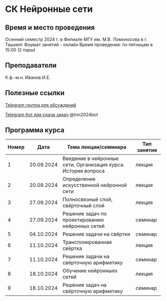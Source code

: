 # СК Нейронные сети

## Время и место проведения
Осенний семестр 2024 г. в Филиале МГУ им. М.В. Ломоносова в г. Ташкент
Формат занятий - онлайн
Время проведения: по пятницам в 15:00 (2 пары)

## Преподаватели
К.ф.-м.н. Иванов И.Е.

## Полезные ссылки

[Telegram группа для обсуждений](https://t.me/+LYQeNq5pF_wxN2Yy)


[Telegram бот для сдачи задач](t.me/tnn2024bot) @tnn2024bot

## <a name="program" /> Программа курса 
| Номер         | Дата         | Тема лекции/семинара                                  | Тип занятия |
| ------------- | -------------| -------------                                          |  -------------|
| 1 |  20.09.2024   |  Введение в нейронные сети. Организация курса. История вопроса    | лекция        |
| 2 |  20.09.2024   |  Определение искусственной нейронной сети                         | лекция        |
| 3 |  27.09.2024   |  Полносвязный слой, свёрточный слой                               | лекция        |
| 4 |  27.09.2024   |  Решение задач по проектированию нейронных сетей                  | семинар       |
| 5 |  04.10.2024   |  Решение задачи на свёртки                                        | семинар       |
| 6 |  11.10.2024   |  Транспонированная свёртка                                        | лекция        |
| 7 |  11.10.2024   |  Решение задачи на свёрточную арифметику                          | семинар       |
| 8 |  18.10.2024   |  Обучение нейронныех сетей                                        | лекция        |
| 9 |  18.10.2024   |  Решение задач на свёрточную арифметику                           | семинар       |
